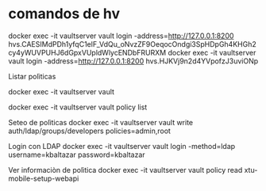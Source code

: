 # comandos de hv

docker exec -it vaultserver vault login -address=http://127.0.0.1:8200 hvs.CAESIMdPDh1yfqC1elF_VdQu_oNvzZF9OeqocOndgi3SpHDpGh4KHGh2cy4yWUVPUHJ6dGpxVUpldWlycENDbFRURXM
docker exec -it vaultserver vault login -address=http://127.0.0.1:8200 hvs.HJKVj9n2d4YVpofzJ3uviONp


Listar polìticas


docker exec -it vaultserver vault 

docker exec -it vaultserver vault policy list

Seteo de polìticas
docker exec -it vaultserver vault write auth/ldap/groups/developers policies=admin,root

Login con LDAP
docker exec -it vaultserver vault login -method=ldap username=kbaltazar password=kbaltazar

Ver informaciòn de polìtica 
docker exec -it vaultserver vault policy read xtu-mobile-setup-webapi
